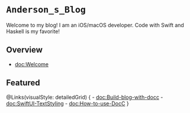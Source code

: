 #  ``Anderson_s_Blog``

Welcome to my blog!
I am an iOS/macOS developer. Code with Swift and Haskell is my favorite!

## Overview

- <doc:Welcome>

## Featured

@Links(visualStyle: detailedGrid) {
	- <doc:Build-blog-with-docc>
	- <doc:SwiftUI-TextStyling>
    - <doc:How-to-use-DocC>
}
